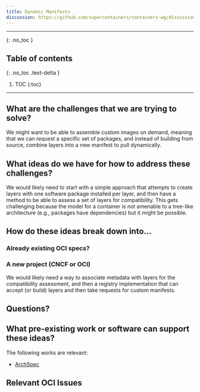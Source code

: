 ```yaml
---
title: Dynamic Manifests
discussion: https://github.com/supercontainers/containers-wg/discussions/10
---
```


---

{: .no_toc }

## Table of contents
{: .no_toc .text-delta }

1. TOC
{:toc}

---

## What are the challenges that we are trying to solve?

We might want to be able to assemble custom images on demand, meaning that
we can request a specific set of packages, and instead of building from source,
combine layers into a new manifest to pull dynamically.


## What ideas do we have for how to address these challenges?

We would likely need to start with a simple approach that attempts to create layers
with one software package installed per layer, and then have a method to be able
to assess a set of layers for compatibility. This gets challenging because the model
for a container is not amenable to a tree-like architecture (e.g., packages have dependencies)
but it might be possible.

## How do these ideas break down into...

### Already existing OCI specs?

### A new project (CNCF or OCI)

We would likely need a way to associate metadata with layers for the compatibility
assessment, and then a registry implementation that can accept (or build) layers
and then take requests for custom manifests.

## Questions?


## What pre-existing work or software can support these ideas?

The following works are relevant:

 - [ArchSpec](https://tgamblin.github.io/pubs/archspec-canopie-hpc-2020.pdf)

## Relevant OCI Issues

